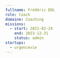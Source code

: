 ```yaml
---
fullname: Frédéric DOL
role: Coach
domaine: Coaching
missions:
  - start: 2021-02-24
    end: 2023-12-31
    status: admin
startups:
  - urgencevie
---
```

